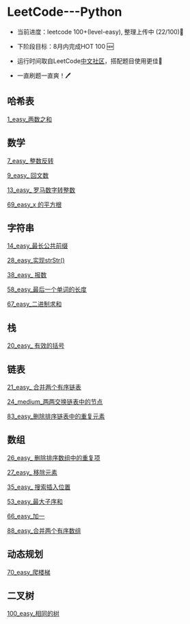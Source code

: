LeetCode---Python
=====

* 当前进度：leetcode 100+(level-easy), 整理上传中 (22/100)🛫

* 下阶段目标：8月内完成HOT 100 🆕 

* 运行时间取自LeetCode[中文社区](https://leetcode-cn.com/)，搭配题目使用更佳🐧

* 一直刷题一直爽！🖊 

哈希表
-----
[1_easy_两数之和](https://github.com/peterpwb/leetcode---python/blob/master/1_easy_两数之和.py)

数学
-----
[7_easy_ 整数反转](https://github.com/peterpwb/leetcode---python/blob/master/7_easy_%20整数反转.py)

[9_easy_ 回文数](https://github.com/peterpwb/leetcode---python/blob/master/9_easy_%20回文数.py)

[13_easy_ 罗马数字转整数](https://github.com/peterpwb/leetcode---python/blob/master/13_easy_%20罗马数字转整数.py)

[69_easy_x 的平方根](https://github.com/peterpwb/leetcode---python/blob/master/69_easy_x%20的平方根.py)

字符串
---
[14_easy_最长公共前缀](https://github.com/peterpwb/leetcode---python/blob/master/14_easy_最长公共前缀.py)

[28_easy_实现strStr()](https://github.com/peterpwb/leetcode---python/blob/master/28_easy_实现strStr().py)

[38_easy_ 报数](https://github.com/peterpwb/leetcode---python/blob/master/38_easy_%20报数.py)

[58_easy_最后一个单词的长度](https://github.com/peterpwb/leetcode---python/blob/master/58_easy_最后一个单词的长度.py)

[67_easy_二进制求和](https://github.com/peterpwb/leetcode---python/blob/master/67_easy_二进制求和.py)

栈
----
[20_easy_ 有效的括号](https://github.com/peterpwb/leetcode---python/blob/master/20_easy_%20有效的括号.py)

链表
----
[21_easy_ 合并两个有序链表](https://github.com/peterpwb/leetcode---python/blob/master/21_easy_%20合并两个有序链表.py)

[24_medium_两两交换链表中的节点](https://github.com/peterpwb/leetcode---python/blob/master/24_medium_两两交换链表中的节点.py)

[83_easy_删除排序链表中的重复元素](https://github.com/peterpwb/leetcode---python/blob/master/83_easy_删除排序链表中的重复元素.py)

数组
---
[26_easy_ 删除排序数组中的重复项](https://github.com/peterpwb/leetcode---python/blob/master/26_easy_%20删除排序数组中的重复项.py)

[27_easy_ 移除元素](https://github.com/peterpwb/leetcode---python/blob/master/27_easy_%20移除元素.py)

[35_easy_ 搜索插入位置](https://github.com/peterpwb/leetcode---python/blob/master/35_easy_%20搜索插入位置.py)

[53_easy_最大子序和](https://github.com/peterpwb/leetcode---python/blob/master/53_easy_最大子序和.py)

[66_easy_加一](https://github.com/peterpwb/leetcode---python/blob/master/66_easy_加一.py)

[88_easy_合并两个有序数组](https://github.com/peterpwb/leetcode---python/blob/master/88_easy_合并两个有序数组.py)

动态规划
---
[70_easy_爬楼梯](https://github.com/peterpwb/leetcode---python/blob/master/70_easy_爬楼梯.py)

二叉树
-----
[100_easy_相同的树](https://github.com/peterpwb/leetcode---python/blob/master/100_easy_相同的树.py)


